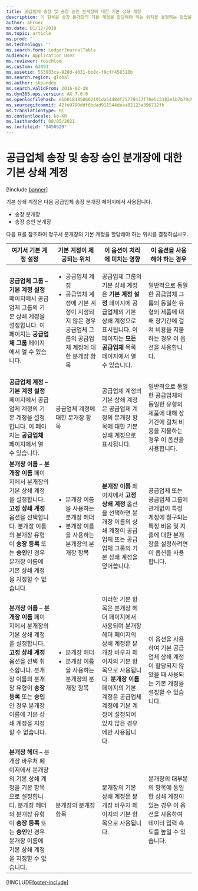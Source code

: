 ```yaml
---
title: 공급업체 송장 및 송장 승인 분개장에 대한 기본 상쇄 계정
description: 이 항목은 송장 분개장의 기본 계정을 할당해야 하는 위치를 결정하는 방법을 설명합니다.
author: abruer
ms.date: 01/12/2018
ms.topic: article
ms.prod: ''
ms.technology: ''
ms.search.form: LedgerJournalTable
audience: Application User
ms.reviewer: roschlom
ms.custom: 62093
ms.assetid: 553933ca-928d-4031-bb8c-f9cff458320b
ms.search.region: global
ms.author: shpandey
ms.search.validFrom: 2016-02-28
ms.dyn365.ops.version: AX 7.0.0
ms.openlocfilehash: e1b0184850602191da5448df25779437f70e5c3182e1b7b70d92d4c406e08599
ms.sourcegitcommit: 42fe9790ddf0bdad911544deaa82123a396712fb
ms.translationtype: HT
ms.contentlocale: ko-KR
ms.lasthandoff: 08/05/2021
ms.locfileid: "8450520"
---
```

# <a name="default-offset-accounts-for-vendor-invoice-and-invoice-approval-journals"></a>공급업체 송장 및 송장 승인 분개장에 대한 기본 상쇄 계정

[!include [banner](../includes/banner.md)]

기본 상쇄 계정은 다음 공급업체 송장 분개장 페이지에서 사용됩니다.

-   송장 분개장
-   송장 승인 분개장

다음 표를 참조하여 청구서 분개장의 기본 계정을 할당해야 하는 위치를 결정하십시오.

<table>
<colgroup>
<col width="25%" />
<col width="25%" />
<col width="25%" />
<col width="25%" />
</colgroup>
<thead>
<tr class="header">
<th>여기서 기본 계정 설정</th>
<th>기본 계정이 제공되는 위치</th>
<th>이 옵션이 처리에 미치는 영향</th>
<th>이 옵션을 사용해야 하는 경우</th>
</tr>
</thead>
<tbody>
<tr class="odd">
<td><strong>공급업체 그룹</strong> – <strong>기본 계정 설정</strong> 페이지에서 공급업체 그룹의 기본 상쇄 계정을 설정합니다. 이 페이지는 <strong>공급업체 그룹</strong> 페이지에서 열 수 있습니다.</td>
<td><ul>
<li>공급업체 계정</li>
<li>공급업체 계정에 기본 계정이 지정되지 않은 경우 공급업체 그룹의 공급업체 계정에 대한 분개장 항목</li>
</ul></td>
<td>공급업체 그룹의 기본 상쇄 계정은 <strong>기본 계정 설정</strong> 페이지에 공급업체의 기본 상쇄 계정으로 표시됩니다. 이 페이지는 <strong>모든 공급업체</strong> 목록 페이지에서 열 수 있습니다.</td>
<td>일반적으로 동일한 공급업체 그룹의 동일한 유형의 제품에 대해 장기간에 걸쳐 비용을 지불하는 경우 이 옵션을 사용합니다.</td>
</tr>
<tr class="even">
<td><strong>공급업체 계정</strong> – <strong>기본 계정 설정</strong> 페이지에서 공급업체 계정의 기본 계정을 설정합니다. 이 페이지는 <strong>공급업체</strong> 페이지에서 열 수 있습니다.</td>
<td>공급업체 계정에 대한 분개장 항목</td>
<td>공급업체 계정의 기본 상쇄 계정은 공급업체 계정의 분개장 항목에 대한 기본 상쇄 계정으로 표시됩니다.</td>
<td>일반적으로 동일한 공급업체의 동일한 유형의 제품에 대해 장기간에 걸쳐 비용을 지불하는 경우 이 옵션을 사용합니다.</td>
</tr>
<tr class="odd">
<td><strong>분개장 이름</strong> – <strong>분개장 이름</strong> 페이지에서 분개장의 기본 상쇄 계정을 설정합니다. <strong>고정 상쇄 계정</strong> 옵션을 선택합니다. 분개장 이름의 분개장 유형이 <strong>송장 등록</strong> 또는 <strong>승인</strong>인 경우 분개장 이름에 기본 상쇄 계정을 지정할 수 없습니다.</td>
<td><ul>
<li>분개장 이름을 사용하는 분개장 헤더</li>
<li>분개장 이름을 사용하는 분개장의 분개장 항목</li>
</ul></td>
<td><strong>분개장 이름</strong> 페이지에서 <strong>고정 상쇄 계정</strong> 옵션을 선택하면 분개장 이름의 상쇄 계정이 공급업체 또는 공급업체 그룹의 기본 상쇄 계정을 덮어씁니다.</td>
<td>공급업체 또는 공급업체 그룹에 관계없이 특정 계정에 청구되는 특정 비용 및 지출에 대한 분개장을 설정하려면 이 옵션을 사용합니다.</td>
</tr>
<tr class="even">
<td><strong>분개장 이름</strong> – <strong>분개장 이름</strong> 페이지에서 분개장의 기본 상쇄 계정을 설정합니다. <strong>고정 상쇄 계정</strong> 옵션을 선택 취소합니다. 분개장 이름의 분개장 유형이 <strong>송장 등록</strong> 또는 <strong>승인</strong>인 경우 분개장 이름에 기본 상쇄 계정을 지정할 수 없습니다.</td>
<td><ul>
<li>분개장 헤더</li>
<li>분개장 이름을 사용하는 분개장의 분개장 항목</li>
</ul></td>
<td>이러한 기본 항목은 분개장 헤더 페이지에서 사용되며 분개장 헤더 페이지의 상쇄 계정은 분개장 바우처 페이지의 기본 항목으로 사용됩니다. <strong>분개장 이름</strong> 페이지의 기본 계정은 공급업체 계정에 기본 계정이 설정되어 있지 않은 경우에만 사용됩니다.</td>
<td>이 옵션을 사용하여 기본 공급업체 상쇄 계정이 할당되지 않았을 때 사용되는 기본 계정을 설정할 수 있습니다.</td>
</tr>
<tr class="odd">
<td><strong>분개장 헤더</strong> – 분개장 바우처 페이지에서 분개장의 기본 상쇄 계정을 기본 항목으로 설정합니다. 분개장 헤더의 분개장 유형이 <strong>송장 등록</strong> 또는 <strong>승인</strong>인 경우 분개장 이름에 기본 상쇄 계정을 지정할 수 없습니다.</td>
<td>분개장의 분개장 항목</td>
<td>분개장의 기본 상쇄 계정은 분개장 바우처 페이지의 기본 항목으로 사용됩니다.</td>
<td>분개장의 대부분의 항목에 동일한 상쇄 계정이 있는 경우 이 옵션을 사용하여 데이터 입력 속도를 높일 수 있습니다.</td>
</tr>
</tbody>
</table>







[!INCLUDE[footer-include](../../includes/footer-banner.md)]